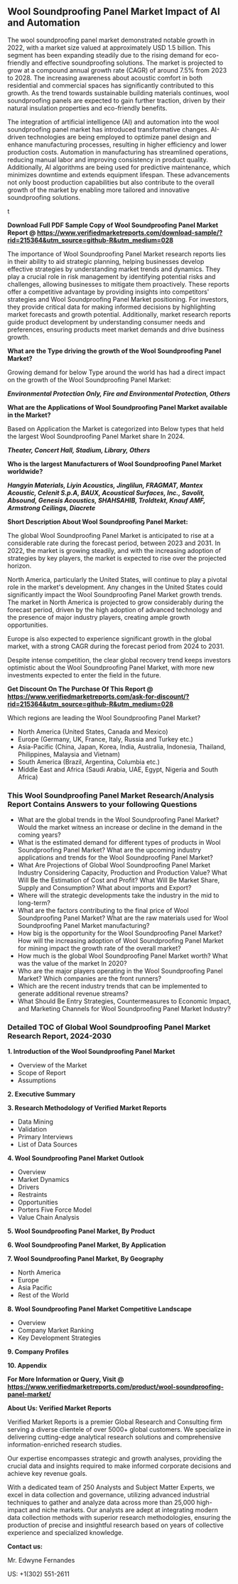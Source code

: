 <h2>Wool Soundproofing Panel Market Impact of AI and Automation</h2><p>The wool soundproofing panel market demonstrated notable growth in 2022, with a market size valued at approximately USD 1.5 billion. This segment has been expanding steadily due to the rising demand for eco-friendly and effective soundproofing solutions. The market is projected to grow at a compound annual growth rate (CAGR) of around 7.5% from 2023 to 2028. The increasing awareness about acoustic comfort in both residential and commercial spaces has significantly contributed to this growth. As the trend towards sustainable building materials continues, wool soundproofing panels are expected to gain further traction, driven by their natural insulation properties and eco-friendly benefits.</p><p>The integration of artificial intelligence (AI) and automation into the wool soundproofing panel market has introduced transformative changes. AI-driven technologies are being employed to optimize panel design and enhance manufacturing processes, resulting in higher efficiency and lower production costs. Automation in manufacturing has streamlined operations, reducing manual labor and improving consistency in product quality. Additionally, AI algorithms are being used for predictive maintenance, which minimizes downtime and extends equipment lifespan. These advancements not only boost production capabilities but also contribute to the overall growth of the market by enabling more tailored and innovative soundproofing solutions.</p>t</p><p id="" class=""><strong>Download Full PDF Sample Copy of Wool Soundproofing Panel Market Report @ <a href="https://www.verifiedmarketreports.com/download-sample/?rid=215364&utm_source=github-R&utm_medium=028" target="_blank">https://www.verifiedmarketreports.com/download-sample/?rid=215364&utm_source=github-R&utm_medium=028</a></strong></p><p>The importance of&nbsp;Wool Soundproofing Panel Market research reports lies in their ability to aid strategic planning, helping businesses develop effective strategies by understanding market trends and dynamics. They play a crucial role in risk management by identifying potential risks and challenges, allowing businesses to mitigate them proactively. These reports offer a competitive advantage by providing insights into competitors' strategies and Wool Soundproofing Panel Market positioning. For investors, they provide critical data for making informed decisions by highlighting market forecasts and growth potential. Additionally, market research reports guide product development by understanding consumer needs and preferences, ensuring products meet market demands and drive business growth.</p><p><strong>What are the&nbsp;Type driving the growth of the Wool Soundproofing Panel Market?</strong></p><p id="" class="">Growing demand for below Type around the world has had a direct impact on the growth of the Wool Soundproofing Panel Market:</p><em><strong>Environmental Protection Only, Fire and Environmental Protection, Others</strong></em></p><strong>What are the&nbsp;Applications&nbsp;of Wool Soundproofing Panel Market available in the Market?</strong></p><p id="" class="">Based on Application the Market is categorized into Below types that held the largest Wool Soundproofing Panel Market share In 2024.</p><em><strong>Theater, Concert Hall, Stadium, Library, Others</strong></em></p><strong>Who is the largest Manufacturers of Wool Soundproofing Panel Market worldwide?</strong></p><p><em><strong>Hangyin Materials, Liyin Acoustics, Jinglilun, FRAGMAT, Mantex Acoustic, Celenit S.p.A, BAUX, Acoustical Surfaces, Inc., Savolit, Absound, Genesis Acoustics, SHAHSAHIB, Troldtekt, Knauf AMF, Armstrong Ceilings, Diacrete</strong></em></p><p id="" class=""><strong>Short Description About Wool Soundproofing Panel Market:</strong></p><p>The global Wool Soundproofing Panel Market is anticipated to rise at a considerable rate during the forecast period, between 2023 and 2031. In 2022, the market is growing steadily, and with the increasing adoption of strategies by key players, the market is expected to rise over the projected horizon.</p><p>North America, particularly the United States, will continue to play a pivotal role in the market's development. Any changes in the United States could significantly impact the Wool Soundproofing Panel Market growth trends. The market in North America is projected to grow considerably during the forecast period, driven by the high adoption of advanced technology and the presence of major industry players, creating ample growth opportunities.</p><p>Europe is also expected to experience significant growth in the global market, with a strong CAGR during the forecast period from 2024 to 2031.</p><p>Despite intense competition, the clear global recovery trend keeps investors optimistic about the Wool Soundproofing Panel Market, with more new investments expected to enter the field in the future.</p><p id="" class=""><strong>Get Discount On The Purchase Of This Report @ <a href="https://www.verifiedmarketreports.com/ask-for-discount/?rid=215364&utm_source=github-R&utm_medium=028" target="_blank">https://www.verifiedmarketreports.com/ask-for-discount/?rid=215364&utm_source=github-R&utm_medium=028</a></strong></p>Which regions are leading the Wool Soundproofing Panel Market?</p><ul><li>North America (United States, Canada and Mexico)</li><li>Europe (Germany, UK, France, Italy, Russia and Turkey etc.)</li><li>Asia-Pacific (China, Japan, Korea, India, Australia, Indonesia, Thailand, Philippines, Malaysia and Vietnam)</li><li>South America (Brazil, Argentina, Columbia etc.)</li><li>Middle East and Africa (Saudi Arabia, UAE, Egypt, Nigeria and South Africa)</li></ul><h3 id="" class="">This Wool Soundproofing Panel Market Research/Analysis Report Contains Answers to your following Questions</h3><ul><li>What are the global trends in the Wool Soundproofing Panel Market? Would the market witness an increase or decline in the demand in the coming years?</li><li>What is the estimated demand for different types of products in Wool Soundproofing Panel Market? What are the upcoming industry applications and trends for the Wool Soundproofing Panel Market?</li><li>What Are Projections of Global Wool Soundproofing Panel Market Industry Considering Capacity, Production and Production Value? What Will Be the Estimation of Cost and Profit? What Will Be Market Share, Supply and Consumption? What about imports and Export?</li><li>Where will the strategic developments take the industry in the mid to long-term?</li><li>What are the factors contributing to the final price of Wool Soundproofing Panel Market? What are the raw materials used for Wool Soundproofing Panel Market manufacturing?</li><li>How big is the opportunity for the Wool Soundproofing Panel Market? How will the increasing adoption of Wool Soundproofing Panel Market for mining impact the growth rate of the overall market?</li><li>How much is the global Wool Soundproofing Panel Market worth? What was the value of the market In 2020?</li><li>Who are the major players operating in the Wool Soundproofing Panel Market? Which companies are the front runners?</li><li>Which are the recent industry trends that can be implemented to generate additional revenue streams?</li><li>What Should Be Entry Strategies, Countermeasures to Economic Impact, and Marketing Channels for Wool Soundproofing Panel Market Industry?</li></ul><h3 id="" class="">Detailed TOC of Global Wool Soundproofing Panel Market Research Report, 2024-2030</h3><p id="" class=""><strong>1. Introduction of the Wool Soundproofing Panel Market</strong></p><ul><li>Overview of the Market</li><li>Scope of Report</li><li>Assumptions</li></ul><p id="" class=""><strong>2. Executive Summary</strong></p><p id="" class=""><strong>3. Research Methodology of Verified Market Reports</strong></p><ul><li>Data Mining</li><li>Validation</li><li>Primary Interviews</li><li>List of Data Sources</li></ul><p id="" class=""><strong>4. Wool Soundproofing Panel Market Outlook</strong></p><ul><li>Overview</li><li>Market Dynamics</li><li>Drivers</li><li>Restraints</li><li>Opportunities</li><li>Porters Five Force Model</li><li>Value Chain Analysis</li></ul><p id="" class=""><strong>5. Wool Soundproofing Panel Market, By Product</strong></p><p id="" class=""><strong>6. Wool Soundproofing Panel Market, By Application</strong></p><p id="" class=""><strong>7. Wool Soundproofing Panel Market, By Geography</strong></p><ul><li>North America</li><li>Europe</li><li>Asia Pacific</li><li>Rest of the World</li></ul><p id="" class=""><strong>8. Wool Soundproofing Panel Market Competitive Landscape</strong></p><ul><li>Overview</li><li>Company Market Ranking</li><li>Key Development Strategies</li></ul><p id="" class=""><strong>9. Company Profiles</strong></p><p id="" class=""><strong>10. Appendix</strong></p><p id="" class=""><strong>For More Information or Query, Visit @ <a href="https://www.verifiedmarketreports.com/product/wool-soundproofing-panel-market/" target="_blank">https://www.verifiedmarketreports.com/product/wool-soundproofing-panel-market/</a></strong></p><p id="" class=""><strong>About Us: Verified Market Reports</strong></p><p id="" class="">Verified Market Reports is a premier Global Research and Consulting firm serving a diverse clientele of over 5000+ global customers. We specialize in delivering cutting-edge analytical research solutions and comprehensive information-enriched research studies.</p><p id="" class="">Our expertise encompasses strategic and growth analyses, providing the crucial data and insights required to make informed corporate decisions and achieve key revenue goals.</p><p id="" class="">With a dedicated team of 250 Analysts and Subject Matter Experts, we excel in data collection and governance, utilizing advanced industrial techniques to gather and analyze data across more than 25,000 high-impact and niche markets. Our analysts are adept at integrating modern data collection methods with superior research methodologies, ensuring the production of precise and insightful research based on years of collective experience and specialized knowledge.</p><p id="" class=""><strong>Contact us:</strong></p><p id="" class="">Mr. Edwyne Fernandes</p><p id="" class="">US: +1(302) 551-2611</p>